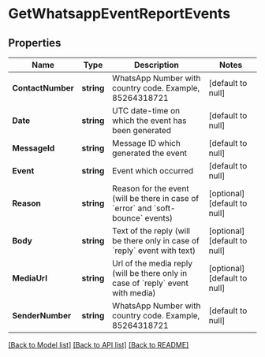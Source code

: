 # GetWhatsappEventReportEvents

## Properties
Name | Type | Description | Notes
------------ | ------------- | ------------- | -------------
**ContactNumber** | **string** | WhatsApp Number with country code. Example, 85264318721 | [default to null]
**Date** | **string** | UTC date-time on which the event has been generated | [default to null]
**MessageId** | **string** | Message ID which generated the event | [default to null]
**Event** | **string** | Event which occurred | [default to null]
**Reason** | **string** | Reason for the event (will be there in case of &#x60;error&#x60; and &#x60;soft-bounce&#x60; events) | [optional] [default to null]
**Body** | **string** | Text of the reply (will be there only in case of &#x60;reply&#x60; event with text) | [optional] [default to null]
**MediaUrl** | **string** | Url of the media reply (will be there only in case of &#x60;reply&#x60; event with media) | [optional] [default to null]
**SenderNumber** | **string** | WhatsApp Number with country code. Example, 85264318721 | [default to null]

[[Back to Model list]](../README.md#documentation-for-models) [[Back to API list]](../README.md#documentation-for-api-endpoints) [[Back to README]](../README.md)



